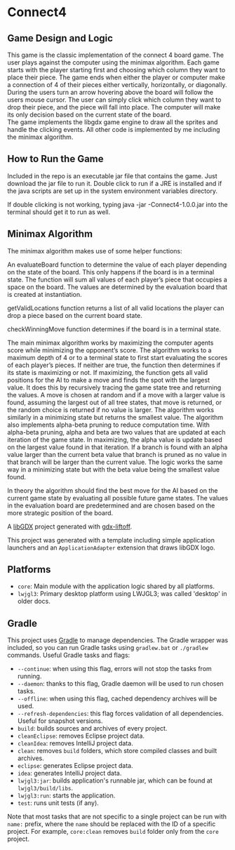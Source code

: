 # Connect4

## Game Design and Logic 

This game is the classic implementation of the connect 4 board game. The user plays against the 
computer using the minimax algorithm. Each game starts with the player starting first and choosing 
which column they want to place their piece. The game ends when either the player or computer 
make a connection of 4 of their pieces either vertically, horizontally, or diagonally.  
During the users turn an arrow hovering above the board will follow the users mouse cursor. The 
user can simply click which column they want to drop their piece, and the piece will fall into place. 
The computer will make its only decision based on the current state of the board.  
The game implements the libgdx game engine to draw all the sprites and handle the clicking events. 
All other code is implemented by me including the minimax algorithm.

## How to Run the Game

Included in the repo is an executable jar file that contains the game. Just download the jar file to run it. 
Double click to run if a JRE is installed and if the java scripts are set up in the system environment 
variables directory. 

If double clicking is not working, typing java -jar -Connect4-1.0.0.jar into the terminal should get it 
to run as well.

## Minimax Algorithm  

The minimax algorithm makes use of some helper functions: 
 
An evaluateBoard function to determine the value of each player depending on the state of 
the board. This only happens if the board is in a terminal state. The function will sum all 
values of each player’s piece that occupies a space on the board. The values are 
determined by the evaluation board that is created at instantiation.  

getValidLocations function returns a list of all valid locations the player can drop a piece 
based on the current board state. 

checkWinningMove function determines if the board is in a terminal state. 

The main minimax algorithm works by maximizing the computer agents score while minimizing the 
opponent’s score. The algorithm works to a maximum depth of 4 or to a terminal state to first start 
evaluating the scores of each player’s pieces.  If neither are true, the function then determines if its 
state is maximizing or not. If maximizing, the function gets all valid positions for the AI to make a 
move and finds the spot with the largest value. It does this by recursively tracing the game state tree 
and returning the values. A move is chosen at random and if a move with a larger value is found, 
assuming the largest out of all tree states, that move is returned, or the random choice is returned if 
no value is larger. The algorithm works similarly in a minimizing state but returns the smallest value. 
The algorithm also implements alpha-beta pruning to reduce computation time. With alpha-beta 
pruning, alpha and beta are two values that are updated at each iteration of the game state. In 
maximizing, the alpha value is update based on the largest value found in that iteration. If a branch 
is found with an alpha value larger than the current beta value that branch is pruned as no value in 
that branch will be larger than the current value. The logic works the same way in a minimizing state 
but with the beta value being the smallest value found.  

In theory the algorithm should find the best move for the AI based on the current game state by 
evaluating all possible future game states. The values in the evaluation board are predetermined 
and are chosen based on the more strategic position of the board.  

A [libGDX](https://libgdx.com/) project generated with [gdx-liftoff](https://github.com/libgdx/gdx-liftoff).

This project was generated with a template including simple application launchers and an `ApplicationAdapter` extension that draws libGDX logo.

## Platforms

- `core`: Main module with the application logic shared by all platforms.
- `lwjgl3`: Primary desktop platform using LWJGL3; was called 'desktop' in older docs.

## Gradle

This project uses [Gradle](https://gradle.org/) to manage dependencies.
The Gradle wrapper was included, so you can run Gradle tasks using `gradlew.bat` or `./gradlew` commands.
Useful Gradle tasks and flags:

- `--continue`: when using this flag, errors will not stop the tasks from running.
- `--daemon`: thanks to this flag, Gradle daemon will be used to run chosen tasks.
- `--offline`: when using this flag, cached dependency archives will be used.
- `--refresh-dependencies`: this flag forces validation of all dependencies. Useful for snapshot versions.
- `build`: builds sources and archives of every project.
- `cleanEclipse`: removes Eclipse project data.
- `cleanIdea`: removes IntelliJ project data.
- `clean`: removes `build` folders, which store compiled classes and built archives.
- `eclipse`: generates Eclipse project data.
- `idea`: generates IntelliJ project data.
- `lwjgl3:jar`: builds application's runnable jar, which can be found at `lwjgl3/build/libs`.
- `lwjgl3:run`: starts the application.
- `test`: runs unit tests (if any).

Note that most tasks that are not specific to a single project can be run with `name:` prefix, where the `name` should be replaced with the ID of a specific project.
For example, `core:clean` removes `build` folder only from the `core` project.

